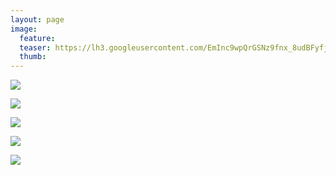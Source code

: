 ```yaml
---
layout: page
image:
  feature:
  teaser: https://lh3.googleusercontent.com/EmInc9wpQrGSNz9fnx_8udBFyfjQ-knoslcey432epI=w245
  thumb:
---
```


[![](https://lh3.googleusercontent.com/Zm8L1XEHgPwzGbMsAOQLvt3UaLoT9cd3vMB4YAZzKSI=w800)](https://lh3.googleusercontent.com/Zm8L1XEHgPwzGbMsAOQLvt3UaLoT9cd3vMB4YAZzKSI=s0)

[![](https://lh3.googleusercontent.com/NeoLC1m_RDQwh-v8sYCruo3p0kM442jgMp5xmZbJSXg=w800)](https://lh3.googleusercontent.com/NeoLC1m_RDQwh-v8sYCruo3p0kM442jgMp5xmZbJSXg=s0)

[![](https://lh3.googleusercontent.com/c6fbVnBSw-1MLsxxLObDZyIMRYr8EAXeiIA_sGTsxqE=w800)](https://lh3.googleusercontent.com/c6fbVnBSw-1MLsxxLObDZyIMRYr8EAXeiIA_sGTsxqE=s0)

[![](https://lh3.googleusercontent.com/Dfvlveld8RwC371JSTq0oaLO_MFGIw4TspjC_7LN2aM=w800)](https://lh3.googleusercontent.com/Dfvlveld8RwC371JSTq0oaLO_MFGIw4TspjC_7LN2aM=s0)

[![](https://lh3.googleusercontent.com/lRUaUw9uI1k1gGcM10PofXqyEC4kXCzSxFqsLkMX7oY=w800)](https://lh3.googleusercontent.com/lRUaUw9uI1k1gGcM10PofXqyEC4kXCzSxFqsLkMX7oY=s0)
